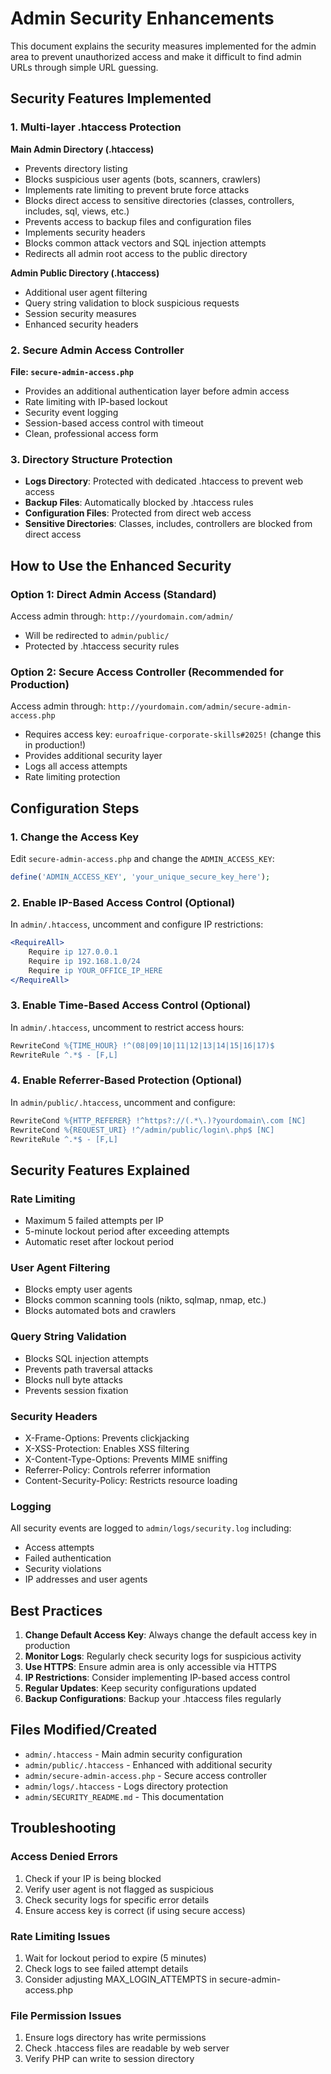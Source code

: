 # Admin Security Enhancements

This document explains the security measures implemented for the admin area to prevent unauthorized access and make it difficult to find admin URLs through simple URL guessing.

## Security Features Implemented

### 1. Multi-layer .htaccess Protection

**Main Admin Directory (.htaccess)**
- Prevents directory listing
- Blocks suspicious user agents (bots, scanners, crawlers)
- Implements rate limiting to prevent brute force attacks
- Blocks direct access to sensitive directories (classes, controllers, includes, sql, views, etc.)
- Prevents access to backup files and configuration files
- Implements security headers
- Blocks common attack vectors and SQL injection attempts
- Redirects all admin root access to the public directory

**Admin Public Directory (.htaccess)**
- Additional user agent filtering
- Query string validation to block suspicious requests
- Session security measures
- Enhanced security headers

### 2. Secure Admin Access Controller

**File: `secure-admin-access.php`**
- Provides an additional authentication layer before admin access
- Rate limiting with IP-based lockout
- Security event logging
- Session-based access control with timeout
- Clean, professional access form

### 3. Directory Structure Protection

- **Logs Directory**: Protected with dedicated .htaccess to prevent web access
- **Backup Files**: Automatically blocked by .htaccess rules
- **Configuration Files**: Protected from direct web access
- **Sensitive Directories**: Classes, includes, controllers are blocked from direct access

## How to Use the Enhanced Security

### Option 1: Direct Admin Access (Standard)
Access admin through: `http://yourdomain.com/admin/`
- Will be redirected to `admin/public/`
- Protected by .htaccess security rules

### Option 2: Secure Access Controller (Recommended for Production)
Access admin through: `http://yourdomain.com/admin/secure-admin-access.php`
- Requires access key: `euroafrique-corporate-skills#2025!` (change this in production!)
- Provides additional security layer
- Logs all access attempts
- Rate limiting protection

## Configuration Steps

### 1. Change the Access Key
Edit `secure-admin-access.php` and change the `ADMIN_ACCESS_KEY`:
```php
define('ADMIN_ACCESS_KEY', 'your_unique_secure_key_here');
```

### 2. Enable IP-Based Access Control (Optional)
In `admin/.htaccess`, uncomment and configure IP restrictions:
```apache
<RequireAll>
    Require ip 127.0.0.1
    Require ip 192.168.1.0/24
    Require ip YOUR_OFFICE_IP_HERE
</RequireAll>
```

### 3. Enable Time-Based Access Control (Optional)
In `admin/.htaccess`, uncomment to restrict access hours:
```apache
RewriteCond %{TIME_HOUR} !^(08|09|10|11|12|13|14|15|16|17)$
RewriteRule ^.*$ - [F,L]
```

### 4. Enable Referrer-Based Protection (Optional)
In `admin/public/.htaccess`, uncomment and configure:
```apache
RewriteCond %{HTTP_REFERER} !^https?://(.*\.)?yourdomain\.com [NC]
RewriteCond %{REQUEST_URI} !^/admin/public/login\.php$ [NC]
RewriteRule ^.*$ - [F,L]
```

## Security Features Explained

### Rate Limiting
- Maximum 5 failed attempts per IP
- 5-minute lockout period after exceeding attempts
- Automatic reset after lockout period

### User Agent Filtering
- Blocks empty user agents
- Blocks common scanning tools (nikto, sqlmap, nmap, etc.)
- Blocks automated bots and crawlers

### Query String Validation
- Blocks SQL injection attempts
- Prevents path traversal attacks
- Blocks null byte attacks
- Prevents session fixation

### Security Headers
- X-Frame-Options: Prevents clickjacking
- X-XSS-Protection: Enables XSS filtering
- X-Content-Type-Options: Prevents MIME sniffing
- Referrer-Policy: Controls referrer information
- Content-Security-Policy: Restricts resource loading

### Logging
All security events are logged to `admin/logs/security.log` including:
- Access attempts
- Failed authentication
- Security violations
- IP addresses and user agents

## Best Practices

1. **Change Default Access Key**: Always change the default access key in production
2. **Monitor Logs**: Regularly check security logs for suspicious activity
3. **Use HTTPS**: Ensure admin area is only accessible via HTTPS
4. **IP Restrictions**: Consider implementing IP-based access control
5. **Regular Updates**: Keep security configurations updated
6. **Backup Configurations**: Backup your .htaccess files regularly

## Files Modified/Created

- `admin/.htaccess` - Main admin security configuration
- `admin/public/.htaccess` - Enhanced with additional security
- `admin/secure-admin-access.php` - Secure access controller
- `admin/logs/.htaccess` - Logs directory protection
- `admin/SECURITY_README.md` - This documentation

## Troubleshooting

### Access Denied Errors
1. Check if your IP is being blocked
2. Verify user agent is not flagged as suspicious
3. Check security logs for specific error details
4. Ensure access key is correct (if using secure access)

### Rate Limiting Issues
1. Wait for lockout period to expire (5 minutes)
2. Check logs to see failed attempt details
3. Consider adjusting MAX_LOGIN_ATTEMPTS in secure-admin-access.php

### File Permission Issues
1. Ensure logs directory has write permissions
2. Check .htaccess files are readable by web server
3. Verify PHP can write to session directory
